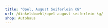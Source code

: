 ```yaml
---
title: "Opel, August Seiferlein KG"
url: /dinkelsbuehl/opel-august-seiferlein-kg/
shop: Autohaus
---
```

